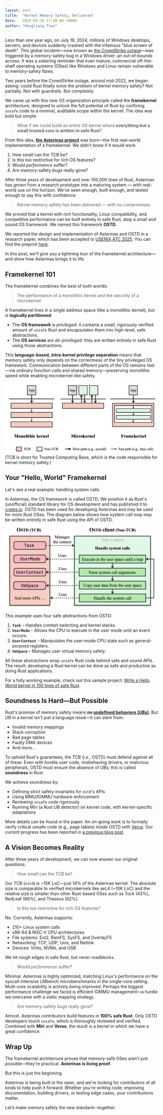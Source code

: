 ```yaml
---
layout: post
title:  "Kernel Memory Safety, Delivered"
date:   2025-05-26 17:00:00 +0800
author: "Hongliang Tian"
---
```


Less than one year ago, on July 19, 2024, millions of Windows desktops, servers, and devices suddenly crashed with the infamous "blue screen of death". This global incident—now known as [the CrowdStrike outage](https://en.wikipedia.org/wiki/2024_CrowdStrike-related_IT_outages)—was triggered by a memory-safety bug in a Windows driver: an out-of-bounds access. It was a sobering reminder that even mature, commercial off-the-shelf operating systems (OSes) like Windows and Linux remain vulnerable to memory-safety flaws.

Two years before the CrowdStrike outage, around mid-2022, we began asking: could Rust finally solve the problem of kernel memory safety? Not partially. Not with guardrails. But completely.

We came up with this new OS organization principle called the **framekernel** architecture, designed to unlock the full potential of Rust by confining `unsafe` code to a minimal, auditable scope within the kernel. The idea was bold but simple:

> What if we could build an entire OS kernel where **everything but a small trusted core is written in safe Rust**?

From this idea, [**the Asterinas project**](https://github.com/asterinas/asterinas) was born—the first real-world implementation of a framekernel. We didn't know if it would work. 

1. How *small* can the TCB be?
2. Is this too restrictive for _rich_ OS features?
3. Would *performance* suffer?
4. Are memory-safety _bugs_ really gone?

After three years of development and over 100,000 lines of Rust, Asterinas has grown from a research prototype into a maturing system — with real-world use on the horizon. We've seen enough, built enough, and tested enough to say this with confidence:

> Kernel memory safety has been delivered — with no compromises.

We proved that a kernel with rich functionality, Linux compatibility, and competitive performance can be built entirely in safe Rust, atop a small and sound OS framework. We named this framework **OSTD**.

We reported the design and implementation of Asterinas and OSTD in a research paper, which has been accepted to [USENIX ATC 2025](https://www.usenix.org/conference/atc25/technical-sessions). You can find the preprint [here]().

In this post, we'll give you a lightning tour of the framekernel architecture—and show how Asterinas brings it to life.

## Framekernel 101

The framekernel combines the best of both worlds:

> The performance of a monolithic kernel and the security of a microkernel.

A framekernel lives in a single address space (like a monolithic kernel), but is **logically partitioned**:

* The **OS framework** is _privileged_: it contains a small, rigorously verified amount of `unsafe` Rust and encapsulates them into high-level, safe abstractions.
* The **OS services** are _de-privileged_: they are written entirely in safe Rust using those abstractions.

This **language-based, intra-kernel privilege separation** means that memory safety only depends on the correctness of the tiny privileged OS framework. Communication between different parts of the OS remains fast—via ordinary function calls and shared memory—preserving monolithic speed while enabling microkernel-like safety.

![Kernel Architecture Comparison](/assets/images/monolithic-kernel-vs-microkernel-vs-framekernel.png)
(TCB is short for Trusted Computing Base, which is the code responsible for kernel memory safety.)

## Your "Hello, World" Framekernel

Let's see a real example: handling system calls.

In Asterinas, the OS framework is called OSTD. We position it as Rust's (unofficial) standard library for OS development and has published it to [crates.io](https://crates.io/crates/ostd). OSTD has been used for developing Asterinas and may be used for more Rust OSes. The diagram below shows how system call loop may be written entirely in safe Rust using the API of OSTD.

![Handling System Calls with OSTD](/assets/images/handling-system-calls-with-ostd.png)

This example uses four safe abstractions from OSTD:

1. **`Task`** – Handles context switching and kernel stacks.
2. **`UserMode`** – Allows the CPU to execute in the user mode until an event occurs.
3. **`UserContext`** – Manipulates the user-mode CPU state such as general-purpose registers.
4. **`VmSpace`** – Manages user virtual memory safely.

All these abstractions wrap `unsafe` Rust code behind safe and sound APIs. The result: developing a Rust kernel can be done as safe and productive as doing Rust applications.

For a fully working example, check out this sample project: [Write a Hello World kernel in 100 lines of safe Rust](https://asterinas.github.io/book/ostd/a-100-line-kernel.html).

## Soundness Is Hard—But Possible

Rust's promise of memory safety means **no [undefined behaviors (UBs)](https://doc.rust-lang.org/reference/behavior-considered-undefined.html)**. But UB in a kernel isn't just a language issue—it can stem from:

- Invalid memory mappings
- Stack corruption
- Bad page tables
- Faulty DMA devices
- And more...

To uphold Rust's guarantees, the TCB (i.e., OSTD) must defend against all of these. Even with hostile user code, misbehaving drivers, or malicious peripherals, OSTD must ensure the absence of UBs; this is called **soundness** in Rust.

We achieve soundness by:
- Defining strict safety invariants for `ostd`'s APIs
- Using MMU/IOMMU hardware enforcement
- Reviewing `unsafe` code rigorously
- Running Miri (a Rust UB detector) on kernel code, with kernel-specific adaptations

More details can be found in the paper. An on-going work is to formally verify critical unsafe code (e.g., page tables) inside OSTD with [Verus](https://github.com/verus-lang/verus). Our current progress has been reported in [a previous blog post](https://asterinas.github.io/2025/02/13/towards-practical-formal-verification-for-a-general-purpose-os-in-rust.html).

## A Vision Becomes Reality

After three years of development, we can now answer our original questions:

> How *small* can the TCB be?

Our TCB (`ostd`) is ~15K LoC—just 14% of the Asterinas kernel. The absolute size is comparable to verified microkernels like seL4 (~10K LoC) and the relative size is smaller than other Rust-based OSes such as Tock (43%), RedLeaf (66%), and Theseus (62%).

> Is this too restrictive for _rich_ OS features?

No. Currently, Asterinas supports:

- 210+ Linux system calls
- x86-64 & RISC-V CPU architectures
- File systems: Ext2, RamFS, SysFS, and OverlayFS
- Networking: TCP, UDP, Unix, and Netlink
- Devices: Virtio, NVMe, and USB

We hit rough edges in safe Rust, but never roadblocks.

> Would *performance* suffer?

Minimal. Asterinas is highly optimized, matching Linux's performance on the syscall-intensive LMbench microbenchmarks in the single-core setting. Multi-core scalability is actively being improved. Perhaps the biggest performance challenge we faced is efficient IOMMU management—a hurdle we overcame with a static mapping strategy.

> Are memory-safety _bugs_ really gone?

Almost. Asterinas contributors build features in **100% safe Rust**. Only OSTD developers touch `unsafe`, which is thoroughly reviewed and verified. Combined with **Miri** and **Verus**, the result is a kernel in which we have a great confidence.

## Wrap Up

The framekernel architecture proves that memory-safe OSes aren’t just possible—they're practical. **Asterinas is living proof.**

But this is just the beginning.

Asterinas is being built in the open, and we're looking for contributors of all kinds to help push it forward. Whether you're writing code, improving documentation, building drivers, or testing edge cases, your contributions matter.

Let’s make memory safety the new standard—together.